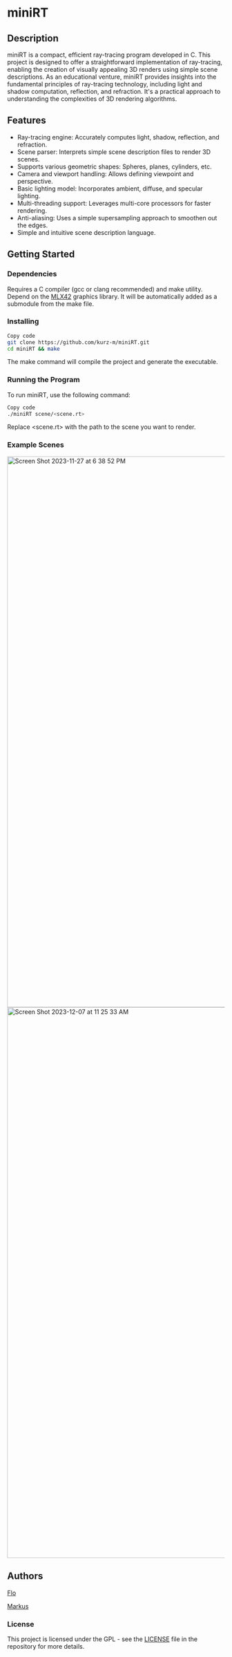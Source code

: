# miniRT

## Description
miniRT is a compact, efficient ray-tracing program developed in C. This project is designed to offer a straightforward implementation of ray-tracing, enabling the creation of visually appealing 3D renders using simple scene descriptions. As an educational venture, miniRT provides insights into the fundamental principles of ray-tracing technology, including light and shadow computation, reflection, and refraction. It's a practical approach to understanding the complexities of 3D rendering algorithms.

## Features

- Ray-tracing engine: Accurately computes light, shadow, reflection, and refraction.
- Scene parser: Interprets simple scene description files to render 3D scenes.
- Supports various geometric shapes: Spheres, planes, cylinders, etc.
- Camera and viewport handling: Allows defining viewpoint and perspective.
- Basic lighting model: Incorporates ambient, diffuse, and specular lighting.
- Multi-threading support: Leverages multi-core processors for faster rendering.
- Anti-aliasing: Uses a simple supersampling approach to smoothen out the edges.
- Simple and intuitive scene description language.

## Getting Started

### Dependencies

Requires a C compiler (gcc or clang recommended) and make utility.
Depend on the [MLX42](https://github.com/codam-coding-college/MLX42) graphics library. It will be automatically added as a submodule from the make file.

### Installing

```bash
Copy code
git clone https://github.com/kurz-m/miniRT.git
cd miniRT && make
```

The make command will compile the project and generate the executable.

### Running the Program
To run miniRT, use the following command:

```bash
Copy code
./miniRT scene/<scene.rt>
```
Replace <scene.rt> with the path to the scene you want to render.

### Example Scenes

<img width="1276" alt="Screen Shot 2023-11-27 at 6 38 52 PM" src="https://github.com/kurz-m/miniRT/assets/85294588/b0006ee3-6e85-435e-960d-f8bdf8f6b181">

<img width="1276" alt="Screen Shot 2023-12-07 at 11 25 33 AM" src="https://github.com/kurz-m/miniRT/assets/85294588/9848506f-f586-46d4-9224-5d23239a59f2">

## Authors

[Flo](https://github.com/flolau2k)

[Markus](https://github.com/kurz-m)

### License

This project is licensed under the GPL - see the [LICENSE](LICENCE) file in the repository for more details.
